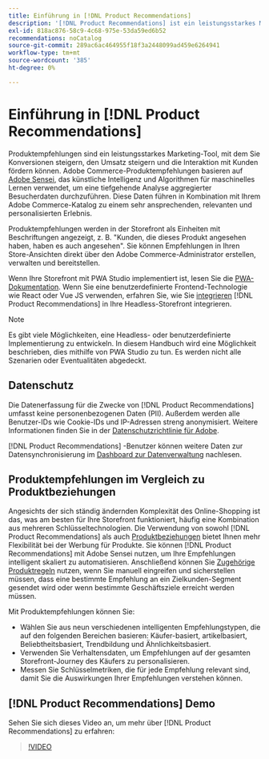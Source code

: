 ```yaml
---
title: Einführung in [!DNL Product Recommendations]
description: '[!DNL Product Recommendations] ist ein leistungsstarkes Marketing-Tool, mit dem Sie Konversionen steigern, den Umsatz steigern und die Interaktion mit Käufern fördern können.'
exl-id: 818ac876-58c9-4c68-975e-53da59ed6b52
recommendations: noCatalog
source-git-commit: 289ac6ac464955f18f3a2448099ad459e6264941
workflow-type: tm+mt
source-wordcount: '385'
ht-degree: 0%

---
```


# Einführung in [!DNL Product Recommendations]

Produktempfehlungen sind ein leistungsstarkes Marketing-Tool, mit dem Sie Konversionen steigern, den Umsatz steigern und die Interaktion mit Kunden fördern können. Adobe Commerce-Produktempfehlungen basieren auf [Adobe Sensei](https://www.adobe.com/sensei.html), das künstliche Intelligenz und Algorithmen für maschinelles Lernen verwendet, um eine tiefgehende Analyse aggregierter Besucherdaten durchzuführen. Diese Daten führen in Kombination mit Ihrem Adobe Commerce-Katalog zu einem sehr ansprechenden, relevanten und personalisierten Erlebnis.

Produktempfehlungen werden in der Storefront als Einheiten mit Beschriftungen angezeigt, z. B. &quot;Kunden, die dieses Produkt angesehen haben, haben es auch angesehen&quot;. Sie können Empfehlungen in Ihren Store-Ansichten direkt über den Adobe Commerce-Administrator erstellen, verwalten und bereitstellen.

Wenn Ihre Storefront mit PWA Studio implementiert ist, lesen Sie die [PWA-Dokumentation](https://developer.adobe.com/commerce/pwa-studio/integrations/product-recommendations/). Wenn Sie eine benutzerdefinierte Frontend-Technologie wie React oder Vue JS verwenden, erfahren Sie, wie Sie [integrieren](headless.md) [!DNL Product Recommendations] in Ihre Headless-Storefront integrieren.

>[!NOTE]
>
>Es gibt viele Möglichkeiten, eine Headless- oder benutzerdefinierte Implementierung zu entwickeln. In diesem Handbuch wird eine Möglichkeit beschrieben, dies mithilfe von PWA Studio zu tun. Es werden nicht alle Szenarien oder Eventualitäten abgedeckt.

## Datenschutz

Die Datenerfassung für die Zwecke von [!DNL Product Recommendations] umfasst keine personenbezogenen Daten (PII). Außerdem werden alle Benutzer-IDs wie Cookie-IDs und IP-Adressen streng anonymisiert. Weitere Informationen finden Sie in der [Datenschutzrichtlinie für Adobe](https://www.adobe.com/privacy/policy.html).

[!DNL Product Recommendations] -Benutzer können weitere Daten zur Datensynchronisierung im [Dashboard zur Datenverwaltung](https://experienceleague.adobe.com/docs/commerce-admin/systems/data-transfer/data-dashboard.html) nachlesen.

## Produktempfehlungen im Vergleich zu Produktbeziehungen

Angesichts der sich ständig ändernden Komplexität des Online-Shopping ist das, was am besten für Ihre Storefront funktioniert, häufig eine Kombination aus mehreren Schlüsseltechnologien. Die Verwendung von sowohl [!DNL Product Recommendations] als auch [Produktbeziehungen](https://experienceleague.adobe.com/docs/commerce-admin/marketing/promotions/product-relationships/product-relationships.html) bietet Ihnen mehr Flexibilität bei der Werbung für Produkte. Sie können [!DNL Product Recommendations] mit Adobe Sensei nutzen, um Ihre Empfehlungen intelligent skaliert zu automatisieren. Anschließend können Sie [Zugehörige Produktregeln](https://experienceleague.adobe.com/docs/commerce-admin/marketing/promotions/product-relationships/product-related-rules.html) nutzen, wenn Sie manuell eingreifen und sicherstellen müssen, dass eine bestimmte Empfehlung an ein Zielkunden-Segment gesendet wird oder wenn bestimmte Geschäftsziele erreicht werden müssen.

Mit Produktempfehlungen können Sie:

- Wählen Sie aus neun verschiedenen intelligenten Empfehlungstypen, die auf den folgenden Bereichen basieren: Käufer-basiert, artikelbasiert, Beliebtheitsbasiert, Trendbildung und Ähnlichkeitsbasiert.
- Verwenden Sie Verhaltensdaten, um Empfehlungen auf der gesamten Storefront-Journey des Käufers zu personalisieren.
- Messen Sie Schlüsselmetriken, die für jede Empfehlung relevant sind, damit Sie die Auswirkungen Ihrer Empfehlungen verstehen können.

## [!DNL Product Recommendations] Demo

Sehen Sie sich dieses Video an, um mehr über [!DNL Product Recommendations] zu erfahren:

>[!VIDEO](https://video.tv.adobe.com/v/343991?quality=12)

